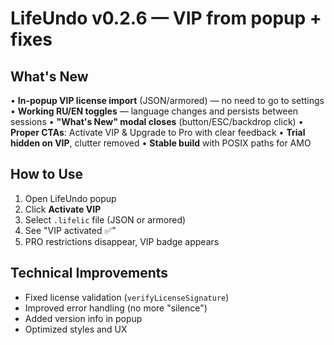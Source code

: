 # LifeUndo v0.2.6 — VIP from popup + fixes

## What's New

• **In-popup VIP license import** (JSON/armored) — no need to go to settings
• **Working RU/EN toggles** — language changes and persists between sessions
• **"What's New" modal closes** (button/ESC/backdrop click)
• **Proper CTAs**: Activate VIP & Upgrade to Pro with clear feedback
• **Trial hidden on VIP**, clutter removed
• **Stable build** with POSIX paths for AMO

## How to Use

1. Open LifeUndo popup
2. Click **Activate VIP**
3. Select `.lifelic` file (JSON or armored)
4. See "VIP activated ✅"
5. PRO restrictions disappear, VIP badge appears

## Technical Improvements

- Fixed license validation (`verifyLicenseSignature`)
- Improved error handling (no more "silence")
- Added version info in popup
- Optimized styles and UX
















